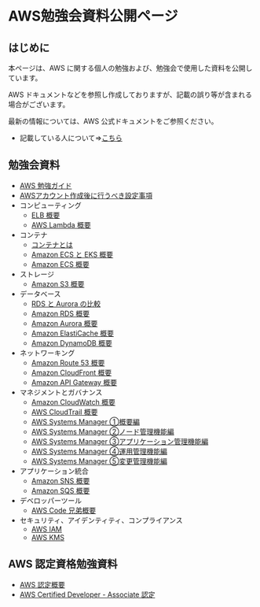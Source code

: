 # AWS勉強会資料公開ページ

## はじめに

本ページは、AWS に関する個人の勉強および、勉強会で使用した資料を公開しています。

AWS ドキュメントなどを参照し作成しておりますが、記載の誤り等が含まれる場合がございます。

最新の情報については、AWS 公式ドキュメントをご参照ください。

* 記載している人について⇒[こちら](https://ishiharatma.github.io/resume/)

## 勉強会資料

- <a href="./aws-study-guide/index.html" target="_blank">AWS 勉強ガイド</a>
- <a href="./aws-account-Initial-setting/index.html" target="_blank">AWSアカウント作成後に行うべき設定事項</a>
- コンピューティング
  - <a href="./elb-overview/index.html" target="_blank">ELB 概要</a>
  - <a href="./lambda-overview/index.html" target="_blank">AWS Lambda 概要</a>
- コンテナ
  - <a href="./container-overview/index.html" target="_blank">コンテナとは</a>
  - <a href="./ecs-vs-eks/index.html" target="_blank">Amazon ECS と EKS 概要</a>
  - <a href="./ecs-overview/index.html" target="_blank">Amazon ECS 概要</a>
- ストレージ
  - <a href="./s3-overview/index.html" target="_blank">Amazon S3 概要</a>
- データベース
  - <a href="./rds-aurora-overview/index.html" target="_blank">RDS と Aurora の比較</a>
  - <a href="./rds-overview/index.html" target="_blank">Amazon RDS 概要</a>
  - <a href="./aurora-overview/index.html" target="_blank">Amazon Aurora 概要</a>
  - <a href="./elasticache-overview/index.html" target="_blank">Amazon ElastiCache 概要</a>
  - <a href="./dynamodb-overview/index.html" target="_blank">Amazon DynamoDB 概要</a>
- ネットワーキング
  - <a href="./route53-overview/index.html" target="_blank">Amazon Route 53 概要</a>
  - <a href="./cloudfront-overview/index.html" target="_blank">Amazon CloudFront 概要</a>
  - <a href="./apigw-overview/index.html" target="_blank">Amazon API Gateway 概要</a>
- マネジメントとガバナンス
  - <a href="./cloudwatch-overview/index.html" target="_blank">Amazon CloudWatch 概要</a>
  - <a href="./cloudtrail-overview/index.html" target="_blank">AWS CloudTrail 概要</a>
  - <a href="./ssm-overview/index.html" target="_blank">AWS Systems Manager ①概要編</a>
  - <a href="./ssm-nodes-overview/index.html" target="_blank">AWS Systems Manager ②ノード管理機能編</a>
  - <a href="./ssm-apps-overview/index.html" target="_blank">AWS Systems Manager ③アプリケーション管理機能編</a>
  - <a href="./ssm-ops-overview/index.html" target="_blank">AWS Systems Manager ④運用管理機能編</a>
  - <a href="./ssm-changes-overview/index.html" target="_blank">AWS Systems Manager ⑤変更管理機能編</a>
- アプリケーション統合
  - <a href="./sns-overview/index.html" target="_blank">Amazon SNS 概要</a>
  - <a href="./sqs-overview/index.html" target="_blank">Amazon SQS 概要</a>
- デベロッパーツール
  - <a href="./codexx-overview/index.html" target="_blank">AWS Code 兄弟概要</a>
- セキュリティ、アイデンティティ、コンプライアンス
  - <a href="./iam-overview/index.html" target="_blank">AWS IAM</a>
  - <a href="./kms-overview/index.html" target="_blank">AWS KMS</a>

## AWS 認定資格勉強資料

- <a href="./aws-certification/index.html" target="_blank">AWS 認定概要</a>
- <a href="./aws-certified-dva-keyword/index.html" target="_blank">AWS Certified Developer - Associate 認定</a>